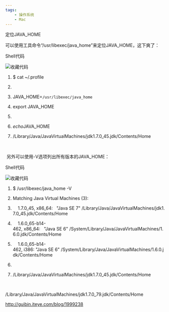 ```yaml
---
tags:
    - 操作系统
    - Mac
---
```


定位JAVA_HOME

可以使用工具命令“/usr/libexec/java_home”来定位JAVA_HOME，这下爽了：

Shell代码  

![收藏代码](http://guibin.iteye.com/images/icon_star.png)

1. $ cat ~/.profile  

1.   

1. JAVA_HOME=`/usr/libexec/java_home`  

1. export JAVA_HOME  

1.   

1. $ echo $JAVA_HOME  

1. /Library/Java/JavaVirtualMachines/jdk1.7.0_45.jdk/Contents/Home  

 

 另外可以使用-V选项列出所有版本的JAVA_HOME：

Shell代码  

![收藏代码](http://guibin.iteye.com/images/icon_star.png)

1. $ /usr/libexec/java_home -V  

1. Matching Java Virtual Machines (3):  

1.     1.7.0_45, x86_64:   "Java SE 7" /Library/Java/JavaVirtualMachines/jdk1.7.0_45.jdk/Contents/Home  

1.     1.6.0_65-b14-462, x86_64:   "Java SE 6" /System/Library/Java/JavaVirtualMachines/1.6.0.jdk/Contents/Home  

1.     1.6.0_65-b14-462, i386: "Java SE 6" /System/Library/Java/JavaVirtualMachines/1.6.0.jdk/Contents/Home  

1.   

1. /Library/Java/JavaVirtualMachines/jdk1.7.0_45.jdk/Contents/Home  

 





/Library/Java/JavaVirtualMachines/jdk1.7.0_79.jdk/Contents/Home





http://guibin.iteye.com/blog/1999238

